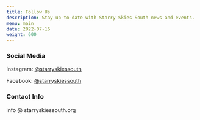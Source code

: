 ```yaml
---
title: Follow Us
description: Stay up-to-date with Starry Skies South news and events.
menu: main
date: 2022-07-16
weight: 600
---
```

### Social Media

Instagram: [@starryskiessouth](https://www.instagram.com/starryskiessouth/)[](https://twitter.com/starryskysouth)

Facebook: [@starryskiessouth](https://www.facebook.com/groups/1012753086040435)

### Contact Info

info @ starryskiessouth.org